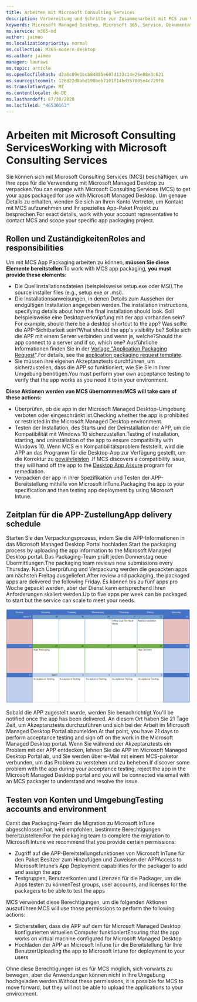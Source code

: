 ```yaml
---
title: Arbeiten mit Microsoft Consulting Services
description: Vorbereitung und Schritte zur Zusammenarbeit mit MCS zum Verpacken Ihrer Apps
keywords: Microsoft Managed Desktop, Microsoft 365, Service, Dokumentation, apps, MCS, Packaging
ms.service: m365-md
author: jaimeo
ms.localizationpriority: normal
ms.collection: M365-modern-desktop
ms.author: jaimeo
manager: laurawi
ms.topic: article
ms.openlocfilehash: d2a6c09e1bcb84885e607d133c14e26e08e3c621
ms.sourcegitcommit: 126d22d8abd190beb7101f14bd357005e4c729f0
ms.translationtype: MT
ms.contentlocale: de-DE
ms.lasthandoff: 07/30/2020
ms.locfileid: "46530163"
---
```

# <a name="working-with-microsoft-consulting-services"></a><span data-ttu-id="396d3-104">Arbeiten mit Microsoft Consulting Services</span><span class="sxs-lookup"><span data-stu-id="396d3-104">Working with Microsoft Consulting Services</span></span>

<span data-ttu-id="396d3-105">Sie können sich mit Microsoft Consulting Services (MCS) beschäftigen, um Ihre apps für die Verwendung mit Microsoft Managed Desktop zu verpacken.</span><span class="sxs-lookup"><span data-stu-id="396d3-105">You can engage with Microsoft Consulting Services (MCS) to get your apps packaged for use with Microsoft Managed Desktop.</span></span> <span data-ttu-id="396d3-106">Um genaue Details zu erhalten, wenden Sie sich an Ihren Konto Vertreter, um Kontakt mit MCS aufzunehmen und Ihr spezielles App-Paket Projekt zu besprechen.</span><span class="sxs-lookup"><span data-stu-id="396d3-106">For exact details, work with your account representative to contact MCS and scope your specific app packaging project.</span></span>

## <a name="roles-and-responsibilities"></a><span data-ttu-id="396d3-107">Rollen und Zuständigkeiten</span><span class="sxs-lookup"><span data-stu-id="396d3-107">Roles and responsibilities</span></span>

<span data-ttu-id="396d3-108">Um mit MCS App Packaging arbeiten zu können, **müssen Sie diese Elemente bereitstellen**:</span><span class="sxs-lookup"><span data-stu-id="396d3-108">To work with MCS app packaging, **you must provide these elements**:</span></span>

- <span data-ttu-id="396d3-109">Die Quellinstallationsdateien (beispielsweise setup.exe oder MSI).</span><span class="sxs-lookup"><span data-stu-id="396d3-109">The source installer files (e.g., setup.exe or .msi).</span></span>
- <span data-ttu-id="396d3-110">Die Installationsanweisungen, in denen Details zum Aussehen der endgültigen Installation angegeben werden.</span><span class="sxs-lookup"><span data-stu-id="396d3-110">The installation instructions, specifying details about how the final installation should look.</span></span> <span data-ttu-id="396d3-111">Soll beispielsweise eine Desktopverknüpfung mit der app vorhanden sein?</span><span class="sxs-lookup"><span data-stu-id="396d3-111">For example, should there be a desktop shortcut to the app?</span></span> <span data-ttu-id="396d3-112">Was sollte die APP-Sichtbarkeit sein?</span><span class="sxs-lookup"><span data-stu-id="396d3-112">What should the app's visibility be?</span></span> <span data-ttu-id="396d3-113">Sollte sich die APP mit einem Server verbinden und wenn ja, welche?</span><span class="sxs-lookup"><span data-stu-id="396d3-113">Should the app connect to a server and if so, which one?</span></span> <span data-ttu-id="396d3-114">Ausführliche Informationen finden Sie in der [Vorlage "Application Packaging Request](https://github.com/MicrosoftDocs/microsoft-365-docs/raw/public/microsoft-365/managed-desktop/get-ready/downloads/app-packaging-template.docx)".</span><span class="sxs-lookup"><span data-stu-id="396d3-114">For details, see the [application packaging request template](https://github.com/MicrosoftDocs/microsoft-365-docs/raw/public/microsoft-365/managed-desktop/get-ready/downloads/app-packaging-template.docx).</span></span>
- <span data-ttu-id="396d3-115">Sie müssen ihre eigenen Akzeptanztests durchführen, um sicherzustellen, dass die APP so funktioniert, wie Sie Sie in Ihrer Umgebung benötigen.</span><span class="sxs-lookup"><span data-stu-id="396d3-115">You must perform your own acceptance testing to verify that the app works as you need it to in your environment.</span></span>

<span data-ttu-id="396d3-116">**Diese Aktionen werden von MCS übernommen:**</span><span class="sxs-lookup"><span data-stu-id="396d3-116">**MCS will take care of these actions:**</span></span>

- <span data-ttu-id="396d3-117">Überprüfen, ob die app in der Microsoft Managed Desktop-Umgebung verboten oder eingeschränkt ist.</span><span class="sxs-lookup"><span data-stu-id="396d3-117">Checking whether the app is prohibited or restricted in the Microsoft Managed Desktop environment.</span></span>
- <span data-ttu-id="396d3-118">Testen der Installation, des Starts und der Deinstallation der APP, um die Kompatibilität mit Windows 10 sicherzustellen.</span><span class="sxs-lookup"><span data-stu-id="396d3-118">Testing of installation, starting, and uninstallation of the app to ensure compatibility with Windows 10.</span></span> <span data-ttu-id="396d3-119">Wenn MCS ein Kompatibilitätsproblem feststellt, wird die APP an das Programm für die Desktop-App zur Verfügung gestellt, um die Korrektur zu [gewährleisten](https://docs.microsoft.com/fasttrack/win-10-desktop-app-assure) .</span><span class="sxs-lookup"><span data-stu-id="396d3-119">If MCS discovers a compatibility issue, they will hand off the app to the [Desktop App Assure](https://docs.microsoft.com/fasttrack/win-10-desktop-app-assure) program for remediation.</span></span>
- <span data-ttu-id="396d3-120">Verpacken der app in ihrer Spezifikation und Testen der APP-Bereitstellung mithilfe von Microsoft InTune.</span><span class="sxs-lookup"><span data-stu-id="396d3-120">Packaging the app to your specification and then testing app deployment by using Microsoft Intune.</span></span>

## <a name="app-delivery-schedule"></a><span data-ttu-id="396d3-121">Zeitplan für die APP-Zustellung</span><span class="sxs-lookup"><span data-stu-id="396d3-121">App delivery schedule</span></span>

<span data-ttu-id="396d3-122">Starten Sie den Verpackungsprozess, indem Sie die APP-Informationen in das Microsoft Managed Desktop Portal hochladen.</span><span class="sxs-lookup"><span data-stu-id="396d3-122">Start the packaging process by uploading the app information to the Microsoft Managed Desktop portal.</span></span> <span data-ttu-id="396d3-123">Das Packaging-Team prüft jeden Donnerstag neue Übermittlungen.</span><span class="sxs-lookup"><span data-stu-id="396d3-123">The packaging team reviews new submissions every Thursday.</span></span> <span data-ttu-id="396d3-124">Nach Überprüfung und Verpackung werden die gepackten apps am nächsten Freitag ausgeliefert.</span><span class="sxs-lookup"><span data-stu-id="396d3-124">After review and packaging, the packaged apps are delivered the following Friday.</span></span> <span data-ttu-id="396d3-125">Es können bis zu fünf apps pro Woche gepackt werden, aber der Dienst kann entsprechend Ihren Anforderungen skaliert werden.</span><span class="sxs-lookup"><span data-stu-id="396d3-125">Up to five apps per week can be packaged to start but the service can scale to meet your needs.</span></span>

![Kalender mit App-Zufluss an einem Donnerstag (dem 21. in diesem Beispiel), Medienüberprüfung am nächsten Tag, Verpacken am folgenden Montag (25.) und App-Zustellung am darauffolgenden Freitag (29.)](../../media/MCS-cal.png)

<span data-ttu-id="396d3-127">Sobald die APP zugestellt wurde, werden Sie benachrichtigt.</span><span class="sxs-lookup"><span data-stu-id="396d3-127">You'll be notified once the app has been delivered.</span></span> <span data-ttu-id="396d3-128">An diesem Ort haben Sie 21 Tage Zeit, um Akzeptanztests durchzuführen und sich bei der Arbeit im Microsoft Managed Desktop Portal abzumelden.</span><span class="sxs-lookup"><span data-stu-id="396d3-128">At that point, you have 21 days to perform acceptance testing and sign off on the work in the Microsoft Managed Desktop portal.</span></span> <span data-ttu-id="396d3-129">Wenn Sie während der Akzeptanztests ein Problem mit der APP entdecken, lehnen Sie die APP im Microsoft Managed Desktop Portal ab, und Sie werden über e-Mail mit einem MCS-paketor verbunden, um das Problem zu verstehen und zu beheben.</span><span class="sxs-lookup"><span data-stu-id="396d3-129">If discover some problem with the app during your acceptance testing, reject the app in the Microsoft Managed Desktop portal and you will be connected via email with an MCS packager to understand and resolve the issue.</span></span>

## <a name="testing-accounts-and-environment"></a><span data-ttu-id="396d3-130">Testen von Konten und Umgebung</span><span class="sxs-lookup"><span data-stu-id="396d3-130">Testing accounts and environment</span></span>

<span data-ttu-id="396d3-131">Damit das Packaging-Team die Migration zu Microsoft InTune abgeschlossen hat, wird empfohlen, bestimmte Berechtigungen bereitzustellen:</span><span class="sxs-lookup"><span data-stu-id="396d3-131">For the packaging team to complete the migration to Microsoft Intune we recommend that you provide certain permissions:</span></span>
 
-   <span data-ttu-id="396d3-132">Zugriff auf die APP-Bereitstellungsfunktionen von Microsoft InTune für den Paket Besitzer zum Hinzufügen und Zuweisen der APP</span><span class="sxs-lookup"><span data-stu-id="396d3-132">Access to Microsoft Intune’s App Deployment capabilities for the packager to add and assign the app</span></span> 
-   <span data-ttu-id="396d3-133">Testgruppen, Benutzerkonten und Lizenzen für die Packager, um die Apps testen zu können</span><span class="sxs-lookup"><span data-stu-id="396d3-133">Test groups, user accounts, and licenses for the packagers to be able to test the apps</span></span>

<span data-ttu-id="396d3-134">MCS verwendet diese Berechtigungen, um die folgenden Aktionen auszuführen:</span><span class="sxs-lookup"><span data-stu-id="396d3-134">MCS will use those permissions to perform the following actions:</span></span>
 
-   <span data-ttu-id="396d3-135">Sicherstellen, dass die APP auf dem für Microsoft Managed Desktop konfigurierten virtuellen Computer funktioniert</span><span class="sxs-lookup"><span data-stu-id="396d3-135">Ensuring that the app works on virtual machine configured for Microsoft Managed Desktop</span></span>
-   <span data-ttu-id="396d3-136">Hochladen der APP an Microsoft InTune für die Bereitstellung für Ihre Benutzer</span><span class="sxs-lookup"><span data-stu-id="396d3-136">Uploading the app to Microsoft Intune for deployment to your users</span></span>

<span data-ttu-id="396d3-137">Ohne diese Berechtigungen ist es für MCS möglich, sich vorwärts zu bewegen, aber die Anwendungen können nicht in Ihre Umgebung hochgeladen werden.</span><span class="sxs-lookup"><span data-stu-id="396d3-137">Without these permissions, it is possible for MCS to move forward, but they will not be able to upload the applications to your environment.</span></span>



